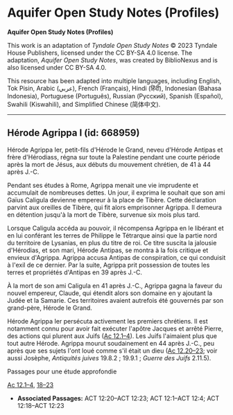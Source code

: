 # Aquifer Open Study Notes (Profiles)

**Aquifer Open Study Notes (Profiles)**

This work is an adaptation of *Tyndale Open Study Notes* © 2023 Tyndale House Publishers, licensed under the CC BY\-SA 4\.0 license. The adaptation, *Aquifer Open Study Notes*, was created by BiblioNexus and is also licensed under CC BY\-SA 4\.0\.

This resource has been adapted into multiple languages, including English, Tok Pisin, Arabic (عربي), French (Français), Hindi (हिंदी), Indonesian (Bahasa Indonesia), Portuguese (Português), Russian (Русский), Spanish (Español), Swahili (Kiswahili), and Simplified Chinese (简体中文).



--------------------------------

## Hérode Agrippa I (id: 668959)

Hérode Agrippa Ier, petit\-fils d'Hérode le Grand, neveu d'Hérode Antipas et frère d'Hérodiass, régna sur toute la Palestine pendant une courte période après la mort de Jésus, aux débuts du mouvement chrétien, de 41 à 44 après J.\-C.

Pendant ses études à Rome, Agrippa menait une vie imprudente et accumulait de nombreuses dettes. Un jour, il exprima le souhait que son ami Gaïus Caligula devienne empereur à la place de Tibère. Cette déclaration parvint aux oreilles de Tibère, qui fit alors emprisonner Agrippa. Il demeura en détention jusqu'à la mort de Tibère, survenue six mois plus tard.

Lorsque Caligula accéda au pouvoir, il récompensa Agrippa en le libérant et en lui conférant les terres de Philippe le Tétrarque ainsi que la partie nord du territoire de Lysanias, en plus du titre de roi. Ce titre suscita la jalousie d'Hérodias, et son mari, Hérode Antipas, se montra à la fois critique et envieux d'Agrippa. Agrippa accusa Antipas de conspiration, ce qui conduisit à l'exil de ce dernier. Par la suite, Agrippa prit possession de toutes les terres et propriétés d'Antipas en 39 après J.\-C.

À la mort de son ami Caligula en 41 après J.\-C., Agrippa gagna la faveur du nouvel empereur, Claude, qui étendit alors son domaine en y ajoutant la Judée et la Samarie. Ces territoires avaient autrefois été gouvernés par son grand\-père, Hérode le Grand.

Hérode Agrippa Ier persécuta activement les premiers chrétiens. Il est notamment connu pour avoir fait exécuter l'apôtre Jacques et arrêté Pierre, des actions qui plurent aux Juifs ([Ac 12\.1–4](https://ref.ly/Acts12:1-Acts12:4)). Les Juifs l'aimaient plus que tout autre Hérode. Agrippa mourut soudainement en 44 après J.\-C., peu après que ses sujets l'ont loué comme s'il était un dieu ([Ac 12\.20–23](https://ref.ly/Acts12:20-Acts12:23); voir aussi Josèphe, *Antiquités juives* 19\.8\.2 ; 19\.9\.1 ; *Guerre des Juifs* 2\.11\.5\).

Passages pour une étude approfondie

[Ac 12\.1–4](https://ref.ly/Acts12:1-Acts12:4), [18–23](https://ref.ly/Acts12:18-Acts12:23)

* **Associated Passages:** ACT 12:20–ACT 12:23; ACT 12:1–ACT 12:4; ACT 12:18–ACT 12:23

